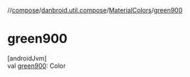 //[compose](../../../index.md)/[danbroid.util.compose](../index.md)/[MaterialColors](index.md)/[green900](green900.md)

# green900

[androidJvm]\
val [green900](green900.md): Color
